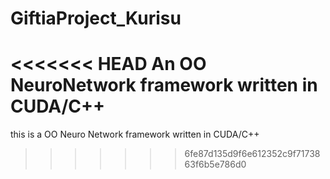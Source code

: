 # GiftiaProject_Kurisu
<<<<<<< HEAD
An OO NeuroNetwork framework written in CUDA/C++
=======
this is a OO Neuro Network framework written in CUDA/C++
>>>>>>> 6fe87d135d9f6e612352c9f7173863f6b5e786d0
